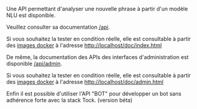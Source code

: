 Une API permettant d'analyser une nouvelle phrase à partir d'un modèle NLU est disponible.

Veuillez consulter sa documentation [/api](../../api/).

Si vous souhaitez la tester en condition réelle, elle est consultable à partir des [images docker](https://github.com/voyages-sncf-technologies/tock-docker)
à l'adresse [http://localhost/doc/index.html](http://localhost/doc/index.html)

De même, la documentation des APIs des interfaces d'administration est disponible [/api/admin](../../api/admin.html). 

Si vous souhaitez la tester en condition réelle, elle est consultable à partir des [images docker](https://github.com/voyages-sncf-technologies/tock-docker)
à l'adresse [http://localhost/doc/admin.html](http://localhost/doc/admin.html)  

Enfin il est possible d'utiliser l'API "BOT" pour développer un bot sans adhérence forte
avec la stack Tock. (version béta)